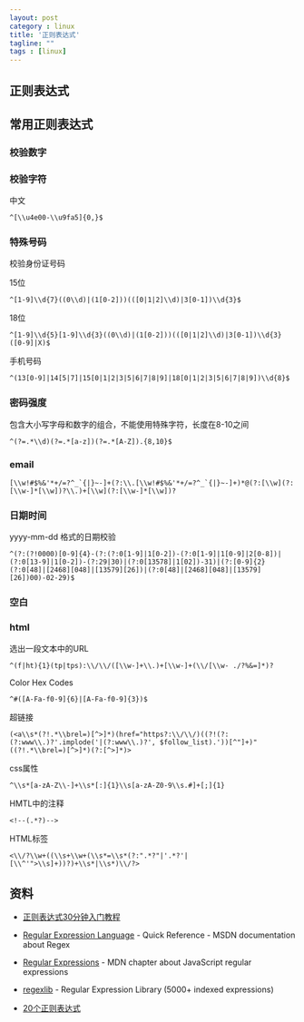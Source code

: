```yaml
---
layout: post
category : linux
title: '正则表达式'
tagline: ""
tags : [linux]
---
```


## 正则表达式

<!--break-->

## 常用正则表达式

### 校验数字

### 校验字符

中文

```
^[\\u4e00-\\u9fa5]{0,}$
```

### 特殊号码

校验身份证号码

15位

```
^[1-9]\\d{7}((0\\d)|(1[0-2]))(([0|1|2]\\d)|3[0-1])\\d{3}$
```

18位

```
^[1-9]\\d{5}[1-9]\\d{3}((0\\d)|(1[0-2]))(([0|1|2]\\d)|3[0-1])\\d{3}([0-9]|X)$
```

手机号码

```
^(13[0-9]|14[5|7]|15[0|1|2|3|5|6|7|8|9]|18[0|1|2|3|5|6|7|8|9])\\d{8}$
```

### 密码强度

包含大小写字母和数字的组合，不能使用特殊字符，长度在8-10之间

```
^(?=.*\\d)(?=.*[a-z])(?=.*[A-Z]).{8,10}$
```

### email

```
[\\w!#$%&'*+/=?^_`{|}~-]+(?:\\.[\\w!#$%&'*+/=?^_`{|}~-]+)*@(?:[\\w](?:[\\w-]*[\\w])?\\.)+[\\w](?:[\\w-]*[\\w])?
```

### 日期时间

yyyy-mm-dd 格式的日期校验

```
^(?:(?!0000)[0-9]{4}-(?:(?:0[1-9]|1[0-2])-(?:0[1-9]|1[0-9]|2[0-8])|(?:0[13-9]|1[0-2])-(?:29|30)|(?:0[13578]|1[02])-31)|(?:[0-9]{2}(?:0[48]|[2468][048]|[13579][26])|(?:0[48]|[2468][048]|[13579][26])00)-02-29)$
```	

### 空白

### html

选出一段文本中的URL

```
^(f|ht){1}(tp|tps):\\/\\/([\\w-]+\\.)+[\\w-]+(\\/[\\w- ./?%&=]*)?
```

Color Hex Codes

```
^#([A-Fa-f0-9]{6}|[A-Fa-f0-9]{3})$
```

超链接

```
(<a\\s*(?!.*\\brel=)[^>]*)(href="https?:\\/\\/)((?!(?:(?:www\\.)?'.implode('|(?:www\\.)?', $follow_list).'))[^"]+)"((?!.*\\brel=)[^>]*)(?:[^>]*)>
```

css属性

```
^\\s*[a-zA-Z\\-]+\\s*[:]{1}\\s[a-zA-Z0-9\\s.#]+[;]{1}
```

HMTL中的注释

```
<!--(.*?)-->
```

HTML标签

```
<\\/?\\w+((\\s+\\w+(\\s*=\\s*(?:".*?"|'.*?'|[\\^'">\\s]+))?)+\\s*|\\s*)\\/?>
```

## 资料

- [正则表达式30分钟入门教程](http://deerchao.net/tutorials/regex/regex-1.htm)

- [Regular Expression Language](https://msdn.microsoft.com/en-us/library/az24scfc(v=vs.110).aspx) - Quick Reference - MSDN documentation about Regex

- [Regular Expressions](https://developer.mozilla.org/en-US/docs/Web/JavaScript/Guide/Regular_Expressions) - MDN chapter about JavaScript regular expressions

- [regexlib](http://regexlib.com/Default.aspx) - Regular Expression Library (5000+ indexed expressions)

- [20个正则表达式](http://www.jianshu.com/p/e7bb97218946)